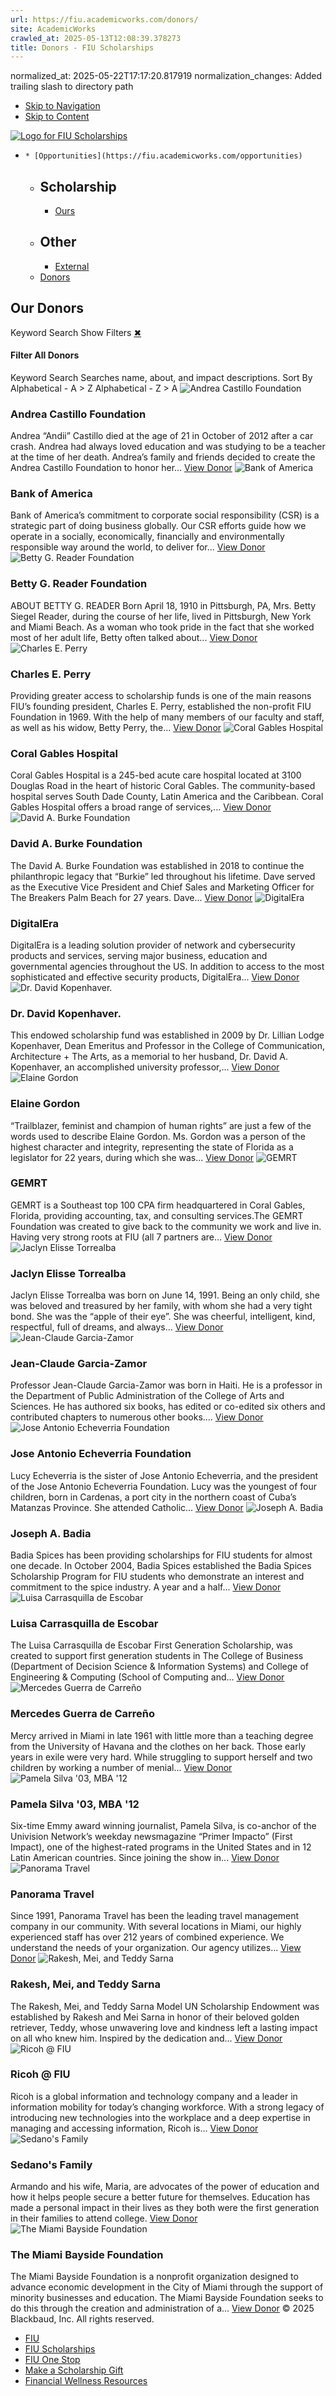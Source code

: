 ```yaml
---
url: https://fiu.academicworks.com/donors/
site: AcademicWorks
crawled_at: 2025-05-13T12:08:39.378273
title: Donors - FIU Scholarships
---
```

normalized_at: 2025-05-22T17:17:20.817919
normalization_changes: Added trailing slash to directory path

  * [Skip to Navigation](https://fiu.academicworks.com/donors#navigation)
  * [Skip to Content](https://fiu.academicworks.com/donors#main)

[![Logo for FIU Scholarships](https://s3.amazonaws.com/static.academicworks.com/clients/fiu/assets/images/logo.png)](http://fiu.academicworks.com)
  *     * [Opportunities](https://fiu.academicworks.com/opportunities)
      * ## Scholarship
        * [Ours](https://fiu.academicworks.com/opportunities)
      * ## Other
        * [External](https://fiu.academicworks.com/opportunities/external)
    * [Donors](https://fiu.academicworks.com/donors)


## Our Donors
Keyword Search
Show Filters
[✖](https://fiu.academicworks.com/donors)
#### Filter All Donors 
Keyword Search Searches name, about, and impact descriptions.
Sort By Alphabetical - A > Z Alphabetical - Z > A
![Andrea Castillo Foundation](https://s3.amazonaws.com/static.academicworks.com/clients/fiu/assets/images/donors/1.jpg?X-Amz-Algorithm=AWS4-HMAC-SHA256&X-Amz-Credential=ASIA4NMVPGDVYXHKDG72%2F20250513%2Fus-east-1%2Fs3%2Faws4_request&X-Amz-Date=20250513T160805Z&X-Amz-Expires=1800&X-Amz-Security-Token=IQoJb3JpZ2luX2VjEEgaCXVzLWVhc3QtMSJGMEQCID0uS%2Bg016F9kuuyekmBRiVvDzUC6lF8PK8wj0G2qu%2B5AiA8HRgaL0tEWdTrc1hFXk27G5AyNm6UOBErFAY3cV29SCrCBQjw%2F%2F%2F%2F%2F%2F%2F%2F%2F%2F8BEAAaDDg1MzQwMTM1MDM3OSIMd4ZJvExolTZLre%2F9KpYFVeHq51hiaFnII%2Fxn%2ByCULgEquLkWvIW93AVISLRfHUS9%2BEDg55%2Bh3HLeBIr5Hf6dgp6y8DknGLKe2Lc3mCGvKZfIZtqAEGla26cW%2FnF6Jt7rPnXw7BB5uPAEzkiCk8vmDBE2NUlL3ORV%2F4w6MEUHbZAl5zuExeMX8Rq3JO4E3LdAVxA56ZeQg95imks63QbCnErfsvibGA68%2BPynZElNdXyF7sQfeJ%2BgIqqahLlUr6W7ifnwRKc3rQT69ihHBegOWp0IKjA%2FaZ86h6%2BNn50PiuNUKyioZ%2FT1zxZkYr7snbS6vUT%2F%2FhMcHUICNB3ubIGSMFlFrDEhHxGqOIpd5DDEcCEx0IJqCqSCm0uZB5gWu2AsULtS0O1YI1GvSra6Xsahv4%2Fkd5N%2BLkRnCM9Fy2EPf9tu4%2FKsTGMDTBVqFooSjvBMsXxDmGdBIM7O4PyCgRcolA6gH%2F3ZrlgJcdON0R5E6rGsZLWAv9lyNODw5Gh4iRtiFluko%2FUEr%2BASGHtRojswyzmv9%2BPty%2B0Mw11QAI7f6rQUHz4oUqBM6ap2GumKsLJxkNo%2BEL2BHGM7sEUjnXViZwnPhZN%2Bz4x9QeBS2IPjg%2BgsEIkU7iMxDBIjGqNrP7GZDIW61GLe9L8jjEnQd6n6oeEAl3km1KUGGxg2uJfCzs44C0jENbucWTALCq4M6RA9SgZ1wdmj1rv8rZx%2FT6xx1Ra2DElz5ktyMcBcfiRFH9KvlwGMK5AR1VqHVRHfhB9LonclnD%2BqThRWH2uf2H%2BHIDZHV6RkUCvH%2FcqA%2BPF1PRhaSHyytzNOt6JmfH%2FlGX1iISp8fEKvYgcJ42ZS%2FmRBb%2Ff8s3uJrPBEbeP8ygQ5Ogn8RIaW2GHV4FWE0q%2BG%2FHvG8QqK4PgwjcaNwQY6sgG4sqHPRIvacRYryndhjCQEG6uheoMUxpUADodI9rFKAQdfctsaxf40xQ0ksNiRAm9tUvhSq9Swlzp1gBlsz4HLw9MvOhOGIWtlX%2FtPvlQYbzJCOhg8jJsBEWlcIR7dBeU6by%2Fdz74FhximVOCsFLm6QFsbDa1gzLl2geQ8%2B%2FaSDQAyuHUkhbpbL%2B6%2BmFrk0cuRaUJr5XD8KUvsVrqeWQYxxdjB7FDac5795eGapjehtr0G&X-Amz-SignedHeaders=host&X-Amz-Signature=500479c0c2ee79c13cd0571d107771d2f8f60007b10bc625e500fffcde8349b0)
### Andrea Castillo Foundation
Andrea “Andii” Castillo died at the age of 21 in October of 2012 after a car crash. Andrea had always loved education and was studying to be a teacher at the time of her death. Andrea’s family and friends decided to create the Andrea Castillo Foundation to honor her...
[View Donor](https://fiu.academicworks.com/donors/andrea-castillo-foundation)
![Bank of America](https://s3.amazonaws.com/static.academicworks.com/clients/fiu/assets/images/donors/10.jpg?X-Amz-Algorithm=AWS4-HMAC-SHA256&X-Amz-Credential=ASIA4NMVPGDVYXHKDG72%2F20250513%2Fus-east-1%2Fs3%2Faws4_request&X-Amz-Date=20250513T160805Z&X-Amz-Expires=1800&X-Amz-Security-Token=IQoJb3JpZ2luX2VjEEgaCXVzLWVhc3QtMSJGMEQCID0uS%2Bg016F9kuuyekmBRiVvDzUC6lF8PK8wj0G2qu%2B5AiA8HRgaL0tEWdTrc1hFXk27G5AyNm6UOBErFAY3cV29SCrCBQjw%2F%2F%2F%2F%2F%2F%2F%2F%2F%2F8BEAAaDDg1MzQwMTM1MDM3OSIMd4ZJvExolTZLre%2F9KpYFVeHq51hiaFnII%2Fxn%2ByCULgEquLkWvIW93AVISLRfHUS9%2BEDg55%2Bh3HLeBIr5Hf6dgp6y8DknGLKe2Lc3mCGvKZfIZtqAEGla26cW%2FnF6Jt7rPnXw7BB5uPAEzkiCk8vmDBE2NUlL3ORV%2F4w6MEUHbZAl5zuExeMX8Rq3JO4E3LdAVxA56ZeQg95imks63QbCnErfsvibGA68%2BPynZElNdXyF7sQfeJ%2BgIqqahLlUr6W7ifnwRKc3rQT69ihHBegOWp0IKjA%2FaZ86h6%2BNn50PiuNUKyioZ%2FT1zxZkYr7snbS6vUT%2F%2FhMcHUICNB3ubIGSMFlFrDEhHxGqOIpd5DDEcCEx0IJqCqSCm0uZB5gWu2AsULtS0O1YI1GvSra6Xsahv4%2Fkd5N%2BLkRnCM9Fy2EPf9tu4%2FKsTGMDTBVqFooSjvBMsXxDmGdBIM7O4PyCgRcolA6gH%2F3ZrlgJcdON0R5E6rGsZLWAv9lyNODw5Gh4iRtiFluko%2FUEr%2BASGHtRojswyzmv9%2BPty%2B0Mw11QAI7f6rQUHz4oUqBM6ap2GumKsLJxkNo%2BEL2BHGM7sEUjnXViZwnPhZN%2Bz4x9QeBS2IPjg%2BgsEIkU7iMxDBIjGqNrP7GZDIW61GLe9L8jjEnQd6n6oeEAl3km1KUGGxg2uJfCzs44C0jENbucWTALCq4M6RA9SgZ1wdmj1rv8rZx%2FT6xx1Ra2DElz5ktyMcBcfiRFH9KvlwGMK5AR1VqHVRHfhB9LonclnD%2BqThRWH2uf2H%2BHIDZHV6RkUCvH%2FcqA%2BPF1PRhaSHyytzNOt6JmfH%2FlGX1iISp8fEKvYgcJ42ZS%2FmRBb%2Ff8s3uJrPBEbeP8ygQ5Ogn8RIaW2GHV4FWE0q%2BG%2FHvG8QqK4PgwjcaNwQY6sgG4sqHPRIvacRYryndhjCQEG6uheoMUxpUADodI9rFKAQdfctsaxf40xQ0ksNiRAm9tUvhSq9Swlzp1gBlsz4HLw9MvOhOGIWtlX%2FtPvlQYbzJCOhg8jJsBEWlcIR7dBeU6by%2Fdz74FhximVOCsFLm6QFsbDa1gzLl2geQ8%2B%2FaSDQAyuHUkhbpbL%2B6%2BmFrk0cuRaUJr5XD8KUvsVrqeWQYxxdjB7FDac5795eGapjehtr0G&X-Amz-SignedHeaders=host&X-Amz-Signature=ca07eb591055041720fafa9c62aa92d61a086f6f00832d2964a5eb7fa6f9c01e)
### Bank of America
Bank of America’s commitment to corporate social responsibility (CSR) is a strategic part of doing business globally. Our CSR efforts guide how we operate in a socially, economically, financially and environmentally responsible way around the world, to deliver for...
[View Donor](https://fiu.academicworks.com/donors/bank-of-america)
![Betty G. Reader Foundation](https://s3.amazonaws.com/static.academicworks.com/clients/fiu/assets/images/donors/7.jpeg?X-Amz-Algorithm=AWS4-HMAC-SHA256&X-Amz-Credential=ASIA4NMVPGDVYXHKDG72%2F20250513%2Fus-east-1%2Fs3%2Faws4_request&X-Amz-Date=20250513T160805Z&X-Amz-Expires=1800&X-Amz-Security-Token=IQoJb3JpZ2luX2VjEEgaCXVzLWVhc3QtMSJGMEQCID0uS%2Bg016F9kuuyekmBRiVvDzUC6lF8PK8wj0G2qu%2B5AiA8HRgaL0tEWdTrc1hFXk27G5AyNm6UOBErFAY3cV29SCrCBQjw%2F%2F%2F%2F%2F%2F%2F%2F%2F%2F8BEAAaDDg1MzQwMTM1MDM3OSIMd4ZJvExolTZLre%2F9KpYFVeHq51hiaFnII%2Fxn%2ByCULgEquLkWvIW93AVISLRfHUS9%2BEDg55%2Bh3HLeBIr5Hf6dgp6y8DknGLKe2Lc3mCGvKZfIZtqAEGla26cW%2FnF6Jt7rPnXw7BB5uPAEzkiCk8vmDBE2NUlL3ORV%2F4w6MEUHbZAl5zuExeMX8Rq3JO4E3LdAVxA56ZeQg95imks63QbCnErfsvibGA68%2BPynZElNdXyF7sQfeJ%2BgIqqahLlUr6W7ifnwRKc3rQT69ihHBegOWp0IKjA%2FaZ86h6%2BNn50PiuNUKyioZ%2FT1zxZkYr7snbS6vUT%2F%2FhMcHUICNB3ubIGSMFlFrDEhHxGqOIpd5DDEcCEx0IJqCqSCm0uZB5gWu2AsULtS0O1YI1GvSra6Xsahv4%2Fkd5N%2BLkRnCM9Fy2EPf9tu4%2FKsTGMDTBVqFooSjvBMsXxDmGdBIM7O4PyCgRcolA6gH%2F3ZrlgJcdON0R5E6rGsZLWAv9lyNODw5Gh4iRtiFluko%2FUEr%2BASGHtRojswyzmv9%2BPty%2B0Mw11QAI7f6rQUHz4oUqBM6ap2GumKsLJxkNo%2BEL2BHGM7sEUjnXViZwnPhZN%2Bz4x9QeBS2IPjg%2BgsEIkU7iMxDBIjGqNrP7GZDIW61GLe9L8jjEnQd6n6oeEAl3km1KUGGxg2uJfCzs44C0jENbucWTALCq4M6RA9SgZ1wdmj1rv8rZx%2FT6xx1Ra2DElz5ktyMcBcfiRFH9KvlwGMK5AR1VqHVRHfhB9LonclnD%2BqThRWH2uf2H%2BHIDZHV6RkUCvH%2FcqA%2BPF1PRhaSHyytzNOt6JmfH%2FlGX1iISp8fEKvYgcJ42ZS%2FmRBb%2Ff8s3uJrPBEbeP8ygQ5Ogn8RIaW2GHV4FWE0q%2BG%2FHvG8QqK4PgwjcaNwQY6sgG4sqHPRIvacRYryndhjCQEG6uheoMUxpUADodI9rFKAQdfctsaxf40xQ0ksNiRAm9tUvhSq9Swlzp1gBlsz4HLw9MvOhOGIWtlX%2FtPvlQYbzJCOhg8jJsBEWlcIR7dBeU6by%2Fdz74FhximVOCsFLm6QFsbDa1gzLl2geQ8%2B%2FaSDQAyuHUkhbpbL%2B6%2BmFrk0cuRaUJr5XD8KUvsVrqeWQYxxdjB7FDac5795eGapjehtr0G&X-Amz-SignedHeaders=host&X-Amz-Signature=6f2394189cdb92578e4ae21321a0aadd151af3a9fbabca6ab72aae87829f6bca)
### Betty G. Reader Foundation
ABOUT BETTY G. READER Born April 18, 1910 in Pittsburgh, PA, Mrs. Betty Siegel Reader, during the course of her life, lived in Pittsburgh, New York and Miami Beach. As a woman who took pride in the fact that she worked most of her adult life, Betty often talked about...
[View Donor](https://fiu.academicworks.com/donors/betty-g-reader-foundation)
![Charles E. Perry](https://s3.amazonaws.com/static.academicworks.com/clients/fiu/assets/images/donors/3.jpg?X-Amz-Algorithm=AWS4-HMAC-SHA256&X-Amz-Credential=ASIA4NMVPGDVYXHKDG72%2F20250513%2Fus-east-1%2Fs3%2Faws4_request&X-Amz-Date=20250513T160805Z&X-Amz-Expires=1800&X-Amz-Security-Token=IQoJb3JpZ2luX2VjEEgaCXVzLWVhc3QtMSJGMEQCID0uS%2Bg016F9kuuyekmBRiVvDzUC6lF8PK8wj0G2qu%2B5AiA8HRgaL0tEWdTrc1hFXk27G5AyNm6UOBErFAY3cV29SCrCBQjw%2F%2F%2F%2F%2F%2F%2F%2F%2F%2F8BEAAaDDg1MzQwMTM1MDM3OSIMd4ZJvExolTZLre%2F9KpYFVeHq51hiaFnII%2Fxn%2ByCULgEquLkWvIW93AVISLRfHUS9%2BEDg55%2Bh3HLeBIr5Hf6dgp6y8DknGLKe2Lc3mCGvKZfIZtqAEGla26cW%2FnF6Jt7rPnXw7BB5uPAEzkiCk8vmDBE2NUlL3ORV%2F4w6MEUHbZAl5zuExeMX8Rq3JO4E3LdAVxA56ZeQg95imks63QbCnErfsvibGA68%2BPynZElNdXyF7sQfeJ%2BgIqqahLlUr6W7ifnwRKc3rQT69ihHBegOWp0IKjA%2FaZ86h6%2BNn50PiuNUKyioZ%2FT1zxZkYr7snbS6vUT%2F%2FhMcHUICNB3ubIGSMFlFrDEhHxGqOIpd5DDEcCEx0IJqCqSCm0uZB5gWu2AsULtS0O1YI1GvSra6Xsahv4%2Fkd5N%2BLkRnCM9Fy2EPf9tu4%2FKsTGMDTBVqFooSjvBMsXxDmGdBIM7O4PyCgRcolA6gH%2F3ZrlgJcdON0R5E6rGsZLWAv9lyNODw5Gh4iRtiFluko%2FUEr%2BASGHtRojswyzmv9%2BPty%2B0Mw11QAI7f6rQUHz4oUqBM6ap2GumKsLJxkNo%2BEL2BHGM7sEUjnXViZwnPhZN%2Bz4x9QeBS2IPjg%2BgsEIkU7iMxDBIjGqNrP7GZDIW61GLe9L8jjEnQd6n6oeEAl3km1KUGGxg2uJfCzs44C0jENbucWTALCq4M6RA9SgZ1wdmj1rv8rZx%2FT6xx1Ra2DElz5ktyMcBcfiRFH9KvlwGMK5AR1VqHVRHfhB9LonclnD%2BqThRWH2uf2H%2BHIDZHV6RkUCvH%2FcqA%2BPF1PRhaSHyytzNOt6JmfH%2FlGX1iISp8fEKvYgcJ42ZS%2FmRBb%2Ff8s3uJrPBEbeP8ygQ5Ogn8RIaW2GHV4FWE0q%2BG%2FHvG8QqK4PgwjcaNwQY6sgG4sqHPRIvacRYryndhjCQEG6uheoMUxpUADodI9rFKAQdfctsaxf40xQ0ksNiRAm9tUvhSq9Swlzp1gBlsz4HLw9MvOhOGIWtlX%2FtPvlQYbzJCOhg8jJsBEWlcIR7dBeU6by%2Fdz74FhximVOCsFLm6QFsbDa1gzLl2geQ8%2B%2FaSDQAyuHUkhbpbL%2B6%2BmFrk0cuRaUJr5XD8KUvsVrqeWQYxxdjB7FDac5795eGapjehtr0G&X-Amz-SignedHeaders=host&X-Amz-Signature=c8e34ad0ef47fdd7d29d515b364cf795b5b8fe4bfc6c742aadfa5087623b16bf)
### Charles E. Perry
Providing greater access to scholarship funds is one of the main reasons FIU’s founding president, Charles E. Perry, established the non-profit FIU Foundation in 1969. With the help of many members of our faculty and staff, as well as his widow, Betty Perry, the...
[View Donor](https://fiu.academicworks.com/donors/charles-e-perry)
![Coral Gables Hospital ](https://s3.amazonaws.com/static.academicworks.com/clients/fiu/assets/images/donors/12.jpg?X-Amz-Algorithm=AWS4-HMAC-SHA256&X-Amz-Credential=ASIA4NMVPGDVYXHKDG72%2F20250513%2Fus-east-1%2Fs3%2Faws4_request&X-Amz-Date=20250513T160805Z&X-Amz-Expires=1800&X-Amz-Security-Token=IQoJb3JpZ2luX2VjEEgaCXVzLWVhc3QtMSJGMEQCID0uS%2Bg016F9kuuyekmBRiVvDzUC6lF8PK8wj0G2qu%2B5AiA8HRgaL0tEWdTrc1hFXk27G5AyNm6UOBErFAY3cV29SCrCBQjw%2F%2F%2F%2F%2F%2F%2F%2F%2F%2F8BEAAaDDg1MzQwMTM1MDM3OSIMd4ZJvExolTZLre%2F9KpYFVeHq51hiaFnII%2Fxn%2ByCULgEquLkWvIW93AVISLRfHUS9%2BEDg55%2Bh3HLeBIr5Hf6dgp6y8DknGLKe2Lc3mCGvKZfIZtqAEGla26cW%2FnF6Jt7rPnXw7BB5uPAEzkiCk8vmDBE2NUlL3ORV%2F4w6MEUHbZAl5zuExeMX8Rq3JO4E3LdAVxA56ZeQg95imks63QbCnErfsvibGA68%2BPynZElNdXyF7sQfeJ%2BgIqqahLlUr6W7ifnwRKc3rQT69ihHBegOWp0IKjA%2FaZ86h6%2BNn50PiuNUKyioZ%2FT1zxZkYr7snbS6vUT%2F%2FhMcHUICNB3ubIGSMFlFrDEhHxGqOIpd5DDEcCEx0IJqCqSCm0uZB5gWu2AsULtS0O1YI1GvSra6Xsahv4%2Fkd5N%2BLkRnCM9Fy2EPf9tu4%2FKsTGMDTBVqFooSjvBMsXxDmGdBIM7O4PyCgRcolA6gH%2F3ZrlgJcdON0R5E6rGsZLWAv9lyNODw5Gh4iRtiFluko%2FUEr%2BASGHtRojswyzmv9%2BPty%2B0Mw11QAI7f6rQUHz4oUqBM6ap2GumKsLJxkNo%2BEL2BHGM7sEUjnXViZwnPhZN%2Bz4x9QeBS2IPjg%2BgsEIkU7iMxDBIjGqNrP7GZDIW61GLe9L8jjEnQd6n6oeEAl3km1KUGGxg2uJfCzs44C0jENbucWTALCq4M6RA9SgZ1wdmj1rv8rZx%2FT6xx1Ra2DElz5ktyMcBcfiRFH9KvlwGMK5AR1VqHVRHfhB9LonclnD%2BqThRWH2uf2H%2BHIDZHV6RkUCvH%2FcqA%2BPF1PRhaSHyytzNOt6JmfH%2FlGX1iISp8fEKvYgcJ42ZS%2FmRBb%2Ff8s3uJrPBEbeP8ygQ5Ogn8RIaW2GHV4FWE0q%2BG%2FHvG8QqK4PgwjcaNwQY6sgG4sqHPRIvacRYryndhjCQEG6uheoMUxpUADodI9rFKAQdfctsaxf40xQ0ksNiRAm9tUvhSq9Swlzp1gBlsz4HLw9MvOhOGIWtlX%2FtPvlQYbzJCOhg8jJsBEWlcIR7dBeU6by%2Fdz74FhximVOCsFLm6QFsbDa1gzLl2geQ8%2B%2FaSDQAyuHUkhbpbL%2B6%2BmFrk0cuRaUJr5XD8KUvsVrqeWQYxxdjB7FDac5795eGapjehtr0G&X-Amz-SignedHeaders=host&X-Amz-Signature=5a0206ec4cdf9818e8729ee11d255be5f01154ea542a41dedd3c9e98064eefae)
### Coral Gables Hospital 
Coral Gables Hospital is a 245-bed acute care hospital located at 3100 Douglas Road in the heart of historic Coral Gables. The community-based hospital serves South Dade County, Latin America and the Caribbean. Coral Gables Hospital offers a broad range of services,...
[View Donor](https://fiu.academicworks.com/donors/coral-gables-hospital)
![David A. Burke Foundation ](https://d3p7lpwx08uxcm.cloudfront.net/assets/default_user-254accc62ac5bd41286a7e331be80008b986a111ecc26ec673690df6a256ee8f.png)
### David A. Burke Foundation 
The David A. Burke Foundation was established in 2018 to continue the philanthropic legacy that “Burkie” led throughout his lifetime. Dave served as the Executive Vice President and Chief Sales and Marketing Officer for The Breakers Palm Beach for 27 years. Dave...
[View Donor](https://fiu.academicworks.com/donors/82)
![DigitalEra](https://fiu.academicworks.com/image_uploads/W1siZiIsImltYWdlX3VwbG9hZHMvMS9hNzE1ZGM2Mi04ZDMyLTQ2NDEtYjdjYy04Y2Y4NTYxZjg0NTAvREVHX2NvbG9yX2hvcnpfTk8gVGFnbGluZS5qcGciXV0?sha=e63ffd7708422f76)
### DigitalEra
DigitalEra is a leading solution provider of network and cybersecurity products and services, serving major business, education and governmental agencies throughout the US. In addition to access to the most sophisticated and effective security products, DigitalEra...
[View Donor](https://fiu.academicworks.com/donors/digitalera)
![Dr. David Kopenhaver.](https://fiu.academicworks.com/image_uploads/W1siZiIsImltYWdlX3VwbG9hZHMvMS83MDM5MDdlNy05YTI3LTRkMzAtODdmNy0xYzI1NzVjZGEyOTIvUGhvdG9fMjAyNC0xMC0yNV8xNTUxMTEgLSBNcl8gS29wZW5oYXZlci5qcGciXV0?sha=88e8d28898727a1f)
### Dr. David Kopenhaver.
This endowed scholarship fund was established in 2009 by Dr. Lillian Lodge Kopenhaver, Dean Emeritus and Professor in the College of Communication, Architecture + The Arts, as a memorial to her husband, Dr. David A. Kopenhaver, an accomplished university professor,...
[View Donor](https://fiu.academicworks.com/donors/dr-david-kopenhaver)
![Elaine Gordon ](https://s3.amazonaws.com/static.academicworks.com/clients/fiu/assets/images/donors/47.jpg?X-Amz-Algorithm=AWS4-HMAC-SHA256&X-Amz-Credential=ASIA4NMVPGDVYXHKDG72%2F20250513%2Fus-east-1%2Fs3%2Faws4_request&X-Amz-Date=20250513T160805Z&X-Amz-Expires=1800&X-Amz-Security-Token=IQoJb3JpZ2luX2VjEEgaCXVzLWVhc3QtMSJGMEQCID0uS%2Bg016F9kuuyekmBRiVvDzUC6lF8PK8wj0G2qu%2B5AiA8HRgaL0tEWdTrc1hFXk27G5AyNm6UOBErFAY3cV29SCrCBQjw%2F%2F%2F%2F%2F%2F%2F%2F%2F%2F8BEAAaDDg1MzQwMTM1MDM3OSIMd4ZJvExolTZLre%2F9KpYFVeHq51hiaFnII%2Fxn%2ByCULgEquLkWvIW93AVISLRfHUS9%2BEDg55%2Bh3HLeBIr5Hf6dgp6y8DknGLKe2Lc3mCGvKZfIZtqAEGla26cW%2FnF6Jt7rPnXw7BB5uPAEzkiCk8vmDBE2NUlL3ORV%2F4w6MEUHbZAl5zuExeMX8Rq3JO4E3LdAVxA56ZeQg95imks63QbCnErfsvibGA68%2BPynZElNdXyF7sQfeJ%2BgIqqahLlUr6W7ifnwRKc3rQT69ihHBegOWp0IKjA%2FaZ86h6%2BNn50PiuNUKyioZ%2FT1zxZkYr7snbS6vUT%2F%2FhMcHUICNB3ubIGSMFlFrDEhHxGqOIpd5DDEcCEx0IJqCqSCm0uZB5gWu2AsULtS0O1YI1GvSra6Xsahv4%2Fkd5N%2BLkRnCM9Fy2EPf9tu4%2FKsTGMDTBVqFooSjvBMsXxDmGdBIM7O4PyCgRcolA6gH%2F3ZrlgJcdON0R5E6rGsZLWAv9lyNODw5Gh4iRtiFluko%2FUEr%2BASGHtRojswyzmv9%2BPty%2B0Mw11QAI7f6rQUHz4oUqBM6ap2GumKsLJxkNo%2BEL2BHGM7sEUjnXViZwnPhZN%2Bz4x9QeBS2IPjg%2BgsEIkU7iMxDBIjGqNrP7GZDIW61GLe9L8jjEnQd6n6oeEAl3km1KUGGxg2uJfCzs44C0jENbucWTALCq4M6RA9SgZ1wdmj1rv8rZx%2FT6xx1Ra2DElz5ktyMcBcfiRFH9KvlwGMK5AR1VqHVRHfhB9LonclnD%2BqThRWH2uf2H%2BHIDZHV6RkUCvH%2FcqA%2BPF1PRhaSHyytzNOt6JmfH%2FlGX1iISp8fEKvYgcJ42ZS%2FmRBb%2Ff8s3uJrPBEbeP8ygQ5Ogn8RIaW2GHV4FWE0q%2BG%2FHvG8QqK4PgwjcaNwQY6sgG4sqHPRIvacRYryndhjCQEG6uheoMUxpUADodI9rFKAQdfctsaxf40xQ0ksNiRAm9tUvhSq9Swlzp1gBlsz4HLw9MvOhOGIWtlX%2FtPvlQYbzJCOhg8jJsBEWlcIR7dBeU6by%2Fdz74FhximVOCsFLm6QFsbDa1gzLl2geQ8%2B%2FaSDQAyuHUkhbpbL%2B6%2BmFrk0cuRaUJr5XD8KUvsVrqeWQYxxdjB7FDac5795eGapjehtr0G&X-Amz-SignedHeaders=host&X-Amz-Signature=c2569f83c8e72a40ce8062336a8c3cdc6952fc1c66a2b980f8d80a12bffd4517)
### Elaine Gordon 
“Trailblazer, feminist and champion of human rights” are just a few of the words used to describe Elaine Gordon. Ms. Gordon was a person of the highest character and integrity, representing the state of Florida as a legislator for 22 years, during which she was...
[View Donor](https://fiu.academicworks.com/donors/elaine-gordon)
![GEMRT ](https://fiu.academicworks.com/image_uploads/W1siZiIsImltYWdlX3VwbG9hZHMvMS85YTBkZTkxOC03OWM5LTRiYWMtYTEyZC05NDg2Y2E3Y2M5NWYvR0VNUlQgTG9nby5qcGciXV0?sha=608052e1a0a816f1)
### GEMRT 
GEMRT is a Southeast top 100 CPA firm headquartered in Coral Gables, Florida, providing accounting, tax, and consulting services.The GEMRT Foundation was created to give back to the community we work and live in. Having very strong roots at FIU (all 7 partners are...
[View Donor](https://fiu.academicworks.com/donors/gemrt)
![Jaclyn Elisse Torrealba](https://s3.amazonaws.com/static.academicworks.com/clients/fiu/assets/images/donors/4.png?X-Amz-Algorithm=AWS4-HMAC-SHA256&X-Amz-Credential=ASIA4NMVPGDVYXHKDG72%2F20250513%2Fus-east-1%2Fs3%2Faws4_request&X-Amz-Date=20250513T160806Z&X-Amz-Expires=1800&X-Amz-Security-Token=IQoJb3JpZ2luX2VjEEgaCXVzLWVhc3QtMSJGMEQCID0uS%2Bg016F9kuuyekmBRiVvDzUC6lF8PK8wj0G2qu%2B5AiA8HRgaL0tEWdTrc1hFXk27G5AyNm6UOBErFAY3cV29SCrCBQjw%2F%2F%2F%2F%2F%2F%2F%2F%2F%2F8BEAAaDDg1MzQwMTM1MDM3OSIMd4ZJvExolTZLre%2F9KpYFVeHq51hiaFnII%2Fxn%2ByCULgEquLkWvIW93AVISLRfHUS9%2BEDg55%2Bh3HLeBIr5Hf6dgp6y8DknGLKe2Lc3mCGvKZfIZtqAEGla26cW%2FnF6Jt7rPnXw7BB5uPAEzkiCk8vmDBE2NUlL3ORV%2F4w6MEUHbZAl5zuExeMX8Rq3JO4E3LdAVxA56ZeQg95imks63QbCnErfsvibGA68%2BPynZElNdXyF7sQfeJ%2BgIqqahLlUr6W7ifnwRKc3rQT69ihHBegOWp0IKjA%2FaZ86h6%2BNn50PiuNUKyioZ%2FT1zxZkYr7snbS6vUT%2F%2FhMcHUICNB3ubIGSMFlFrDEhHxGqOIpd5DDEcCEx0IJqCqSCm0uZB5gWu2AsULtS0O1YI1GvSra6Xsahv4%2Fkd5N%2BLkRnCM9Fy2EPf9tu4%2FKsTGMDTBVqFooSjvBMsXxDmGdBIM7O4PyCgRcolA6gH%2F3ZrlgJcdON0R5E6rGsZLWAv9lyNODw5Gh4iRtiFluko%2FUEr%2BASGHtRojswyzmv9%2BPty%2B0Mw11QAI7f6rQUHz4oUqBM6ap2GumKsLJxkNo%2BEL2BHGM7sEUjnXViZwnPhZN%2Bz4x9QeBS2IPjg%2BgsEIkU7iMxDBIjGqNrP7GZDIW61GLe9L8jjEnQd6n6oeEAl3km1KUGGxg2uJfCzs44C0jENbucWTALCq4M6RA9SgZ1wdmj1rv8rZx%2FT6xx1Ra2DElz5ktyMcBcfiRFH9KvlwGMK5AR1VqHVRHfhB9LonclnD%2BqThRWH2uf2H%2BHIDZHV6RkUCvH%2FcqA%2BPF1PRhaSHyytzNOt6JmfH%2FlGX1iISp8fEKvYgcJ42ZS%2FmRBb%2Ff8s3uJrPBEbeP8ygQ5Ogn8RIaW2GHV4FWE0q%2BG%2FHvG8QqK4PgwjcaNwQY6sgG4sqHPRIvacRYryndhjCQEG6uheoMUxpUADodI9rFKAQdfctsaxf40xQ0ksNiRAm9tUvhSq9Swlzp1gBlsz4HLw9MvOhOGIWtlX%2FtPvlQYbzJCOhg8jJsBEWlcIR7dBeU6by%2Fdz74FhximVOCsFLm6QFsbDa1gzLl2geQ8%2B%2FaSDQAyuHUkhbpbL%2B6%2BmFrk0cuRaUJr5XD8KUvsVrqeWQYxxdjB7FDac5795eGapjehtr0G&X-Amz-SignedHeaders=host&X-Amz-Signature=49ee7d2e94af2e0e9f141ea76495d7a798dd2a8bd5b1dc0a29c65fff3b1e3a48)
### Jaclyn Elisse Torrealba
Jaclyn Elisse Torrealba was born on June 14, 1991. Being an only child, she was beloved and treasured by her family, with whom she had a very tight bond. She was the “apple of their eye”. She was cheerful, intelligent, kind, respectful, full of dreams, and always...
[View Donor](https://fiu.academicworks.com/donors/jaclyn-elisse-torrealba)
![Jean-Claude Garcia-Zamor](https://s3.amazonaws.com/static.academicworks.com/clients/fiu/assets/images/donors/5.jpg?X-Amz-Algorithm=AWS4-HMAC-SHA256&X-Amz-Credential=ASIA4NMVPGDVYXHKDG72%2F20250513%2Fus-east-1%2Fs3%2Faws4_request&X-Amz-Date=20250513T160806Z&X-Amz-Expires=1800&X-Amz-Security-Token=IQoJb3JpZ2luX2VjEEgaCXVzLWVhc3QtMSJGMEQCID0uS%2Bg016F9kuuyekmBRiVvDzUC6lF8PK8wj0G2qu%2B5AiA8HRgaL0tEWdTrc1hFXk27G5AyNm6UOBErFAY3cV29SCrCBQjw%2F%2F%2F%2F%2F%2F%2F%2F%2F%2F8BEAAaDDg1MzQwMTM1MDM3OSIMd4ZJvExolTZLre%2F9KpYFVeHq51hiaFnII%2Fxn%2ByCULgEquLkWvIW93AVISLRfHUS9%2BEDg55%2Bh3HLeBIr5Hf6dgp6y8DknGLKe2Lc3mCGvKZfIZtqAEGla26cW%2FnF6Jt7rPnXw7BB5uPAEzkiCk8vmDBE2NUlL3ORV%2F4w6MEUHbZAl5zuExeMX8Rq3JO4E3LdAVxA56ZeQg95imks63QbCnErfsvibGA68%2BPynZElNdXyF7sQfeJ%2BgIqqahLlUr6W7ifnwRKc3rQT69ihHBegOWp0IKjA%2FaZ86h6%2BNn50PiuNUKyioZ%2FT1zxZkYr7snbS6vUT%2F%2FhMcHUICNB3ubIGSMFlFrDEhHxGqOIpd5DDEcCEx0IJqCqSCm0uZB5gWu2AsULtS0O1YI1GvSra6Xsahv4%2Fkd5N%2BLkRnCM9Fy2EPf9tu4%2FKsTGMDTBVqFooSjvBMsXxDmGdBIM7O4PyCgRcolA6gH%2F3ZrlgJcdON0R5E6rGsZLWAv9lyNODw5Gh4iRtiFluko%2FUEr%2BASGHtRojswyzmv9%2BPty%2B0Mw11QAI7f6rQUHz4oUqBM6ap2GumKsLJxkNo%2BEL2BHGM7sEUjnXViZwnPhZN%2Bz4x9QeBS2IPjg%2BgsEIkU7iMxDBIjGqNrP7GZDIW61GLe9L8jjEnQd6n6oeEAl3km1KUGGxg2uJfCzs44C0jENbucWTALCq4M6RA9SgZ1wdmj1rv8rZx%2FT6xx1Ra2DElz5ktyMcBcfiRFH9KvlwGMK5AR1VqHVRHfhB9LonclnD%2BqThRWH2uf2H%2BHIDZHV6RkUCvH%2FcqA%2BPF1PRhaSHyytzNOt6JmfH%2FlGX1iISp8fEKvYgcJ42ZS%2FmRBb%2Ff8s3uJrPBEbeP8ygQ5Ogn8RIaW2GHV4FWE0q%2BG%2FHvG8QqK4PgwjcaNwQY6sgG4sqHPRIvacRYryndhjCQEG6uheoMUxpUADodI9rFKAQdfctsaxf40xQ0ksNiRAm9tUvhSq9Swlzp1gBlsz4HLw9MvOhOGIWtlX%2FtPvlQYbzJCOhg8jJsBEWlcIR7dBeU6by%2Fdz74FhximVOCsFLm6QFsbDa1gzLl2geQ8%2B%2FaSDQAyuHUkhbpbL%2B6%2BmFrk0cuRaUJr5XD8KUvsVrqeWQYxxdjB7FDac5795eGapjehtr0G&X-Amz-SignedHeaders=host&X-Amz-Signature=0fa70fe806cd66085b9accd2ebe4ca6492a70bad3f285f479b16ce41e63fd9d9)
### Jean-Claude Garcia-Zamor
Professor Jean-Claude Garcia-Zamor was born in Haiti. He is a professor in the Department of Public Administration of the College of Arts and Sciences. He has authored six books, has edited or co-edited six others and contributed chapters to numerous other books....
[View Donor](https://fiu.academicworks.com/donors/jean-claude-garcia-zamor)
![Jose Antonio Echeverria Foundation](https://fiu.academicworks.com/image_uploads/W1siZiIsImltYWdlX3VwbG9hZHMvMS9kZDZlOGNhNi1mOWJiLTRjODYtYjk5Zi05OWJlYTIwMGM5YTkvTHVjeSBFY2hldmVycmlhIEJpYW5jaGkucG5nIl1d?sha=2da98aa6f7541159)
### Jose Antonio Echeverria Foundation
Lucy Echeverria is the sister of Jose Antonio Echeverria, and the president of the Jose Antonio Echeverria Foundation. Lucy was the youngest of four children, born in Cardenas, a port city in the northern coast of Cuba’s Matanzas Province. She attended Catholic...
[View Donor](https://fiu.academicworks.com/donors/jose-antonio-echeverria-foundation)
![Joseph A. Badia](https://s3.amazonaws.com/static.academicworks.com/clients/fiu/assets/images/donors/11.jpg?X-Amz-Algorithm=AWS4-HMAC-SHA256&X-Amz-Credential=ASIA4NMVPGDVYXHKDG72%2F20250513%2Fus-east-1%2Fs3%2Faws4_request&X-Amz-Date=20250513T160806Z&X-Amz-Expires=1800&X-Amz-Security-Token=IQoJb3JpZ2luX2VjEEgaCXVzLWVhc3QtMSJGMEQCID0uS%2Bg016F9kuuyekmBRiVvDzUC6lF8PK8wj0G2qu%2B5AiA8HRgaL0tEWdTrc1hFXk27G5AyNm6UOBErFAY3cV29SCrCBQjw%2F%2F%2F%2F%2F%2F%2F%2F%2F%2F8BEAAaDDg1MzQwMTM1MDM3OSIMd4ZJvExolTZLre%2F9KpYFVeHq51hiaFnII%2Fxn%2ByCULgEquLkWvIW93AVISLRfHUS9%2BEDg55%2Bh3HLeBIr5Hf6dgp6y8DknGLKe2Lc3mCGvKZfIZtqAEGla26cW%2FnF6Jt7rPnXw7BB5uPAEzkiCk8vmDBE2NUlL3ORV%2F4w6MEUHbZAl5zuExeMX8Rq3JO4E3LdAVxA56ZeQg95imks63QbCnErfsvibGA68%2BPynZElNdXyF7sQfeJ%2BgIqqahLlUr6W7ifnwRKc3rQT69ihHBegOWp0IKjA%2FaZ86h6%2BNn50PiuNUKyioZ%2FT1zxZkYr7snbS6vUT%2F%2FhMcHUICNB3ubIGSMFlFrDEhHxGqOIpd5DDEcCEx0IJqCqSCm0uZB5gWu2AsULtS0O1YI1GvSra6Xsahv4%2Fkd5N%2BLkRnCM9Fy2EPf9tu4%2FKsTGMDTBVqFooSjvBMsXxDmGdBIM7O4PyCgRcolA6gH%2F3ZrlgJcdON0R5E6rGsZLWAv9lyNODw5Gh4iRtiFluko%2FUEr%2BASGHtRojswyzmv9%2BPty%2B0Mw11QAI7f6rQUHz4oUqBM6ap2GumKsLJxkNo%2BEL2BHGM7sEUjnXViZwnPhZN%2Bz4x9QeBS2IPjg%2BgsEIkU7iMxDBIjGqNrP7GZDIW61GLe9L8jjEnQd6n6oeEAl3km1KUGGxg2uJfCzs44C0jENbucWTALCq4M6RA9SgZ1wdmj1rv8rZx%2FT6xx1Ra2DElz5ktyMcBcfiRFH9KvlwGMK5AR1VqHVRHfhB9LonclnD%2BqThRWH2uf2H%2BHIDZHV6RkUCvH%2FcqA%2BPF1PRhaSHyytzNOt6JmfH%2FlGX1iISp8fEKvYgcJ42ZS%2FmRBb%2Ff8s3uJrPBEbeP8ygQ5Ogn8RIaW2GHV4FWE0q%2BG%2FHvG8QqK4PgwjcaNwQY6sgG4sqHPRIvacRYryndhjCQEG6uheoMUxpUADodI9rFKAQdfctsaxf40xQ0ksNiRAm9tUvhSq9Swlzp1gBlsz4HLw9MvOhOGIWtlX%2FtPvlQYbzJCOhg8jJsBEWlcIR7dBeU6by%2Fdz74FhximVOCsFLm6QFsbDa1gzLl2geQ8%2B%2FaSDQAyuHUkhbpbL%2B6%2BmFrk0cuRaUJr5XD8KUvsVrqeWQYxxdjB7FDac5795eGapjehtr0G&X-Amz-SignedHeaders=host&X-Amz-Signature=21f66b3e22f76e323b0dac403e50eef4fe5a83dc01e3d0cf47052e1f42bcf680)
### Joseph A. Badia
Badia Spices has been providing scholarships for FIU students for almost one decade. In October 2004, Badia Spices established the Badia Spices Scholarship Program for FIU students who demonstrate an interest and commitment to the spice industry. A year and a half...
[View Donor](https://fiu.academicworks.com/donors/joseph-a-badia)
![Luisa Carrasquilla de Escobar ](https://s3.amazonaws.com/static.academicworks.com/clients/fiu/assets/images/donors/80.jpg?X-Amz-Algorithm=AWS4-HMAC-SHA256&X-Amz-Credential=ASIA4NMVPGDVYXHKDG72%2F20250513%2Fus-east-1%2Fs3%2Faws4_request&X-Amz-Date=20250513T160806Z&X-Amz-Expires=1800&X-Amz-Security-Token=IQoJb3JpZ2luX2VjEEgaCXVzLWVhc3QtMSJGMEQCID0uS%2Bg016F9kuuyekmBRiVvDzUC6lF8PK8wj0G2qu%2B5AiA8HRgaL0tEWdTrc1hFXk27G5AyNm6UOBErFAY3cV29SCrCBQjw%2F%2F%2F%2F%2F%2F%2F%2F%2F%2F8BEAAaDDg1MzQwMTM1MDM3OSIMd4ZJvExolTZLre%2F9KpYFVeHq51hiaFnII%2Fxn%2ByCULgEquLkWvIW93AVISLRfHUS9%2BEDg55%2Bh3HLeBIr5Hf6dgp6y8DknGLKe2Lc3mCGvKZfIZtqAEGla26cW%2FnF6Jt7rPnXw7BB5uPAEzkiCk8vmDBE2NUlL3ORV%2F4w6MEUHbZAl5zuExeMX8Rq3JO4E3LdAVxA56ZeQg95imks63QbCnErfsvibGA68%2BPynZElNdXyF7sQfeJ%2BgIqqahLlUr6W7ifnwRKc3rQT69ihHBegOWp0IKjA%2FaZ86h6%2BNn50PiuNUKyioZ%2FT1zxZkYr7snbS6vUT%2F%2FhMcHUICNB3ubIGSMFlFrDEhHxGqOIpd5DDEcCEx0IJqCqSCm0uZB5gWu2AsULtS0O1YI1GvSra6Xsahv4%2Fkd5N%2BLkRnCM9Fy2EPf9tu4%2FKsTGMDTBVqFooSjvBMsXxDmGdBIM7O4PyCgRcolA6gH%2F3ZrlgJcdON0R5E6rGsZLWAv9lyNODw5Gh4iRtiFluko%2FUEr%2BASGHtRojswyzmv9%2BPty%2B0Mw11QAI7f6rQUHz4oUqBM6ap2GumKsLJxkNo%2BEL2BHGM7sEUjnXViZwnPhZN%2Bz4x9QeBS2IPjg%2BgsEIkU7iMxDBIjGqNrP7GZDIW61GLe9L8jjEnQd6n6oeEAl3km1KUGGxg2uJfCzs44C0jENbucWTALCq4M6RA9SgZ1wdmj1rv8rZx%2FT6xx1Ra2DElz5ktyMcBcfiRFH9KvlwGMK5AR1VqHVRHfhB9LonclnD%2BqThRWH2uf2H%2BHIDZHV6RkUCvH%2FcqA%2BPF1PRhaSHyytzNOt6JmfH%2FlGX1iISp8fEKvYgcJ42ZS%2FmRBb%2Ff8s3uJrPBEbeP8ygQ5Ogn8RIaW2GHV4FWE0q%2BG%2FHvG8QqK4PgwjcaNwQY6sgG4sqHPRIvacRYryndhjCQEG6uheoMUxpUADodI9rFKAQdfctsaxf40xQ0ksNiRAm9tUvhSq9Swlzp1gBlsz4HLw9MvOhOGIWtlX%2FtPvlQYbzJCOhg8jJsBEWlcIR7dBeU6by%2Fdz74FhximVOCsFLm6QFsbDa1gzLl2geQ8%2B%2FaSDQAyuHUkhbpbL%2B6%2BmFrk0cuRaUJr5XD8KUvsVrqeWQYxxdjB7FDac5795eGapjehtr0G&X-Amz-SignedHeaders=host&X-Amz-Signature=74543e76c40e7acd21ecca3d2be7c4c5ddb83152a3f459f885aa6a0212e4c8f9)
### Luisa Carrasquilla de Escobar 
The Luisa Carrasquilla de Escobar First Generation Scholarship, was created to support first generation students in The College of Business (Department of Decision Science & Information Systems) and College of Engineering & Computing (School of Computing and...
[View Donor](https://fiu.academicworks.com/donors/luisa-carrasquilla-de-escobar)
![Mercedes Guerra de Carreño](https://s3.amazonaws.com/static.academicworks.com/clients/fiu/assets/images/donors/9.png?X-Amz-Algorithm=AWS4-HMAC-SHA256&X-Amz-Credential=ASIA4NMVPGDVYXHKDG72%2F20250513%2Fus-east-1%2Fs3%2Faws4_request&X-Amz-Date=20250513T160806Z&X-Amz-Expires=1800&X-Amz-Security-Token=IQoJb3JpZ2luX2VjEEgaCXVzLWVhc3QtMSJGMEQCID0uS%2Bg016F9kuuyekmBRiVvDzUC6lF8PK8wj0G2qu%2B5AiA8HRgaL0tEWdTrc1hFXk27G5AyNm6UOBErFAY3cV29SCrCBQjw%2F%2F%2F%2F%2F%2F%2F%2F%2F%2F8BEAAaDDg1MzQwMTM1MDM3OSIMd4ZJvExolTZLre%2F9KpYFVeHq51hiaFnII%2Fxn%2ByCULgEquLkWvIW93AVISLRfHUS9%2BEDg55%2Bh3HLeBIr5Hf6dgp6y8DknGLKe2Lc3mCGvKZfIZtqAEGla26cW%2FnF6Jt7rPnXw7BB5uPAEzkiCk8vmDBE2NUlL3ORV%2F4w6MEUHbZAl5zuExeMX8Rq3JO4E3LdAVxA56ZeQg95imks63QbCnErfsvibGA68%2BPynZElNdXyF7sQfeJ%2BgIqqahLlUr6W7ifnwRKc3rQT69ihHBegOWp0IKjA%2FaZ86h6%2BNn50PiuNUKyioZ%2FT1zxZkYr7snbS6vUT%2F%2FhMcHUICNB3ubIGSMFlFrDEhHxGqOIpd5DDEcCEx0IJqCqSCm0uZB5gWu2AsULtS0O1YI1GvSra6Xsahv4%2Fkd5N%2BLkRnCM9Fy2EPf9tu4%2FKsTGMDTBVqFooSjvBMsXxDmGdBIM7O4PyCgRcolA6gH%2F3ZrlgJcdON0R5E6rGsZLWAv9lyNODw5Gh4iRtiFluko%2FUEr%2BASGHtRojswyzmv9%2BPty%2B0Mw11QAI7f6rQUHz4oUqBM6ap2GumKsLJxkNo%2BEL2BHGM7sEUjnXViZwnPhZN%2Bz4x9QeBS2IPjg%2BgsEIkU7iMxDBIjGqNrP7GZDIW61GLe9L8jjEnQd6n6oeEAl3km1KUGGxg2uJfCzs44C0jENbucWTALCq4M6RA9SgZ1wdmj1rv8rZx%2FT6xx1Ra2DElz5ktyMcBcfiRFH9KvlwGMK5AR1VqHVRHfhB9LonclnD%2BqThRWH2uf2H%2BHIDZHV6RkUCvH%2FcqA%2BPF1PRhaSHyytzNOt6JmfH%2FlGX1iISp8fEKvYgcJ42ZS%2FmRBb%2Ff8s3uJrPBEbeP8ygQ5Ogn8RIaW2GHV4FWE0q%2BG%2FHvG8QqK4PgwjcaNwQY6sgG4sqHPRIvacRYryndhjCQEG6uheoMUxpUADodI9rFKAQdfctsaxf40xQ0ksNiRAm9tUvhSq9Swlzp1gBlsz4HLw9MvOhOGIWtlX%2FtPvlQYbzJCOhg8jJsBEWlcIR7dBeU6by%2Fdz74FhximVOCsFLm6QFsbDa1gzLl2geQ8%2B%2FaSDQAyuHUkhbpbL%2B6%2BmFrk0cuRaUJr5XD8KUvsVrqeWQYxxdjB7FDac5795eGapjehtr0G&X-Amz-SignedHeaders=host&X-Amz-Signature=ba3855625dcadfd4aefdf76923dd9c1386584163fee01753ecaab734ea0bcd98)
### Mercedes Guerra de Carreño
Mercy arrived in Miami in late 1961 with little more than a teaching degree from the University of Havana and the clothes on her back. Those early years in exile were very hard. While struggling to support herself and two children by working a number of menial...
[View Donor](https://fiu.academicworks.com/donors/mercedes-guerra-de-carreno)
![Pamela Silva '03, MBA '12 ](https://s3.amazonaws.com/static.academicworks.com/clients/fiu/assets/images/donors/14.jpg?X-Amz-Algorithm=AWS4-HMAC-SHA256&X-Amz-Credential=ASIA4NMVPGDVYXHKDG72%2F20250513%2Fus-east-1%2Fs3%2Faws4_request&X-Amz-Date=20250513T160806Z&X-Amz-Expires=1800&X-Amz-Security-Token=IQoJb3JpZ2luX2VjEEgaCXVzLWVhc3QtMSJGMEQCID0uS%2Bg016F9kuuyekmBRiVvDzUC6lF8PK8wj0G2qu%2B5AiA8HRgaL0tEWdTrc1hFXk27G5AyNm6UOBErFAY3cV29SCrCBQjw%2F%2F%2F%2F%2F%2F%2F%2F%2F%2F8BEAAaDDg1MzQwMTM1MDM3OSIMd4ZJvExolTZLre%2F9KpYFVeHq51hiaFnII%2Fxn%2ByCULgEquLkWvIW93AVISLRfHUS9%2BEDg55%2Bh3HLeBIr5Hf6dgp6y8DknGLKe2Lc3mCGvKZfIZtqAEGla26cW%2FnF6Jt7rPnXw7BB5uPAEzkiCk8vmDBE2NUlL3ORV%2F4w6MEUHbZAl5zuExeMX8Rq3JO4E3LdAVxA56ZeQg95imks63QbCnErfsvibGA68%2BPynZElNdXyF7sQfeJ%2BgIqqahLlUr6W7ifnwRKc3rQT69ihHBegOWp0IKjA%2FaZ86h6%2BNn50PiuNUKyioZ%2FT1zxZkYr7snbS6vUT%2F%2FhMcHUICNB3ubIGSMFlFrDEhHxGqOIpd5DDEcCEx0IJqCqSCm0uZB5gWu2AsULtS0O1YI1GvSra6Xsahv4%2Fkd5N%2BLkRnCM9Fy2EPf9tu4%2FKsTGMDTBVqFooSjvBMsXxDmGdBIM7O4PyCgRcolA6gH%2F3ZrlgJcdON0R5E6rGsZLWAv9lyNODw5Gh4iRtiFluko%2FUEr%2BASGHtRojswyzmv9%2BPty%2B0Mw11QAI7f6rQUHz4oUqBM6ap2GumKsLJxkNo%2BEL2BHGM7sEUjnXViZwnPhZN%2Bz4x9QeBS2IPjg%2BgsEIkU7iMxDBIjGqNrP7GZDIW61GLe9L8jjEnQd6n6oeEAl3km1KUGGxg2uJfCzs44C0jENbucWTALCq4M6RA9SgZ1wdmj1rv8rZx%2FT6xx1Ra2DElz5ktyMcBcfiRFH9KvlwGMK5AR1VqHVRHfhB9LonclnD%2BqThRWH2uf2H%2BHIDZHV6RkUCvH%2FcqA%2BPF1PRhaSHyytzNOt6JmfH%2FlGX1iISp8fEKvYgcJ42ZS%2FmRBb%2Ff8s3uJrPBEbeP8ygQ5Ogn8RIaW2GHV4FWE0q%2BG%2FHvG8QqK4PgwjcaNwQY6sgG4sqHPRIvacRYryndhjCQEG6uheoMUxpUADodI9rFKAQdfctsaxf40xQ0ksNiRAm9tUvhSq9Swlzp1gBlsz4HLw9MvOhOGIWtlX%2FtPvlQYbzJCOhg8jJsBEWlcIR7dBeU6by%2Fdz74FhximVOCsFLm6QFsbDa1gzLl2geQ8%2B%2FaSDQAyuHUkhbpbL%2B6%2BmFrk0cuRaUJr5XD8KUvsVrqeWQYxxdjB7FDac5795eGapjehtr0G&X-Amz-SignedHeaders=host&X-Amz-Signature=fe574496a029962909fae44789f85c03a9a1845acbd91e8aadc858b652ba5486)
### Pamela Silva '03, MBA '12 
Six-time Emmy award winning journalist, Pamela Silva, is co-anchor of the Univision Network’s weekday newsmagazine “Primer Impacto” (First Impact), one of the highest-rated programs in the United States and in 12 Latin American countries. Since joining the show in...
[View Donor](https://fiu.academicworks.com/donors/pamela-silva-03-mba-12)
![Panorama Travel](https://fiu.academicworks.com/image_uploads/W1siZiIsImltYWdlX3VwbG9hZHMvMS84OGZiYmUzYy01ZmMzLTRkYzUtYWZmNi01YTRmOWQ2MWVhOGYvcGFuby5qcGciXV0?sha=8544e9c5a4102d53)
### Panorama Travel
Since 1991, Panorama Travel has been the leading travel management company in our community. With several locations in Miami, our highly experienced staff has over 212 years of combined experience. We understand the needs of your organization. Our agency utilizes...
[View Donor](https://fiu.academicworks.com/donors/panorama-travel)
![Rakesh, Mei, and Teddy Sarna](https://fiu.academicworks.com/image_uploads/W1siZiIsImltYWdlX3VwbG9hZHMvMS9jMjFkN2IyMy1kZjVkLTQ1MGMtYmUzMC0zNjY5ZGFhNjg5YmQvUGljdHVyZTEuanBnIl1d?sha=e0c10a8356a6f2d5)
### Rakesh, Mei, and Teddy Sarna
The Rakesh, Mei, and Teddy Sarna Model UN Scholarship Endowment was established by Rakesh and Mei Sarna in honor of their beloved golden retriever, Teddy, whose unwavering love and kindness left a lasting impact on all who knew him. Inspired by the dedication and...
[View Donor](https://fiu.academicworks.com/donors/rakesh-mei-and-teddy-sarna)
![Ricoh @ FIU](https://s3.amazonaws.com/static.academicworks.com/clients/fiu/assets/images/donors/2.jpg?X-Amz-Algorithm=AWS4-HMAC-SHA256&X-Amz-Credential=ASIA4NMVPGDVYXHKDG72%2F20250513%2Fus-east-1%2Fs3%2Faws4_request&X-Amz-Date=20250513T160806Z&X-Amz-Expires=1800&X-Amz-Security-Token=IQoJb3JpZ2luX2VjEEgaCXVzLWVhc3QtMSJGMEQCID0uS%2Bg016F9kuuyekmBRiVvDzUC6lF8PK8wj0G2qu%2B5AiA8HRgaL0tEWdTrc1hFXk27G5AyNm6UOBErFAY3cV29SCrCBQjw%2F%2F%2F%2F%2F%2F%2F%2F%2F%2F8BEAAaDDg1MzQwMTM1MDM3OSIMd4ZJvExolTZLre%2F9KpYFVeHq51hiaFnII%2Fxn%2ByCULgEquLkWvIW93AVISLRfHUS9%2BEDg55%2Bh3HLeBIr5Hf6dgp6y8DknGLKe2Lc3mCGvKZfIZtqAEGla26cW%2FnF6Jt7rPnXw7BB5uPAEzkiCk8vmDBE2NUlL3ORV%2F4w6MEUHbZAl5zuExeMX8Rq3JO4E3LdAVxA56ZeQg95imks63QbCnErfsvibGA68%2BPynZElNdXyF7sQfeJ%2BgIqqahLlUr6W7ifnwRKc3rQT69ihHBegOWp0IKjA%2FaZ86h6%2BNn50PiuNUKyioZ%2FT1zxZkYr7snbS6vUT%2F%2FhMcHUICNB3ubIGSMFlFrDEhHxGqOIpd5DDEcCEx0IJqCqSCm0uZB5gWu2AsULtS0O1YI1GvSra6Xsahv4%2Fkd5N%2BLkRnCM9Fy2EPf9tu4%2FKsTGMDTBVqFooSjvBMsXxDmGdBIM7O4PyCgRcolA6gH%2F3ZrlgJcdON0R5E6rGsZLWAv9lyNODw5Gh4iRtiFluko%2FUEr%2BASGHtRojswyzmv9%2BPty%2B0Mw11QAI7f6rQUHz4oUqBM6ap2GumKsLJxkNo%2BEL2BHGM7sEUjnXViZwnPhZN%2Bz4x9QeBS2IPjg%2BgsEIkU7iMxDBIjGqNrP7GZDIW61GLe9L8jjEnQd6n6oeEAl3km1KUGGxg2uJfCzs44C0jENbucWTALCq4M6RA9SgZ1wdmj1rv8rZx%2FT6xx1Ra2DElz5ktyMcBcfiRFH9KvlwGMK5AR1VqHVRHfhB9LonclnD%2BqThRWH2uf2H%2BHIDZHV6RkUCvH%2FcqA%2BPF1PRhaSHyytzNOt6JmfH%2FlGX1iISp8fEKvYgcJ42ZS%2FmRBb%2Ff8s3uJrPBEbeP8ygQ5Ogn8RIaW2GHV4FWE0q%2BG%2FHvG8QqK4PgwjcaNwQY6sgG4sqHPRIvacRYryndhjCQEG6uheoMUxpUADodI9rFKAQdfctsaxf40xQ0ksNiRAm9tUvhSq9Swlzp1gBlsz4HLw9MvOhOGIWtlX%2FtPvlQYbzJCOhg8jJsBEWlcIR7dBeU6by%2Fdz74FhximVOCsFLm6QFsbDa1gzLl2geQ8%2B%2FaSDQAyuHUkhbpbL%2B6%2BmFrk0cuRaUJr5XD8KUvsVrqeWQYxxdjB7FDac5795eGapjehtr0G&X-Amz-SignedHeaders=host&X-Amz-Signature=9c89273e510f2c27bff2ef0c3a943743079879e4336f205f7ba3e2e82b0a2cac)
### Ricoh @ FIU
Ricoh is a global information and technology company and a leader in information mobility for today’s changing workforce. With a strong legacy of introducing new technologies into the workplace and a deep expertise in managing and accessing information, Ricoh is...
[View Donor](https://fiu.academicworks.com/donors/ricoh-fiu)
![Sedano's Family ](https://s3.amazonaws.com/static.academicworks.com/clients/fiu/assets/images/donors/6.png?X-Amz-Algorithm=AWS4-HMAC-SHA256&X-Amz-Credential=ASIA4NMVPGDVYXHKDG72%2F20250513%2Fus-east-1%2Fs3%2Faws4_request&X-Amz-Date=20250513T160806Z&X-Amz-Expires=1800&X-Amz-Security-Token=IQoJb3JpZ2luX2VjEEgaCXVzLWVhc3QtMSJGMEQCID0uS%2Bg016F9kuuyekmBRiVvDzUC6lF8PK8wj0G2qu%2B5AiA8HRgaL0tEWdTrc1hFXk27G5AyNm6UOBErFAY3cV29SCrCBQjw%2F%2F%2F%2F%2F%2F%2F%2F%2F%2F8BEAAaDDg1MzQwMTM1MDM3OSIMd4ZJvExolTZLre%2F9KpYFVeHq51hiaFnII%2Fxn%2ByCULgEquLkWvIW93AVISLRfHUS9%2BEDg55%2Bh3HLeBIr5Hf6dgp6y8DknGLKe2Lc3mCGvKZfIZtqAEGla26cW%2FnF6Jt7rPnXw7BB5uPAEzkiCk8vmDBE2NUlL3ORV%2F4w6MEUHbZAl5zuExeMX8Rq3JO4E3LdAVxA56ZeQg95imks63QbCnErfsvibGA68%2BPynZElNdXyF7sQfeJ%2BgIqqahLlUr6W7ifnwRKc3rQT69ihHBegOWp0IKjA%2FaZ86h6%2BNn50PiuNUKyioZ%2FT1zxZkYr7snbS6vUT%2F%2FhMcHUICNB3ubIGSMFlFrDEhHxGqOIpd5DDEcCEx0IJqCqSCm0uZB5gWu2AsULtS0O1YI1GvSra6Xsahv4%2Fkd5N%2BLkRnCM9Fy2EPf9tu4%2FKsTGMDTBVqFooSjvBMsXxDmGdBIM7O4PyCgRcolA6gH%2F3ZrlgJcdON0R5E6rGsZLWAv9lyNODw5Gh4iRtiFluko%2FUEr%2BASGHtRojswyzmv9%2BPty%2B0Mw11QAI7f6rQUHz4oUqBM6ap2GumKsLJxkNo%2BEL2BHGM7sEUjnXViZwnPhZN%2Bz4x9QeBS2IPjg%2BgsEIkU7iMxDBIjGqNrP7GZDIW61GLe9L8jjEnQd6n6oeEAl3km1KUGGxg2uJfCzs44C0jENbucWTALCq4M6RA9SgZ1wdmj1rv8rZx%2FT6xx1Ra2DElz5ktyMcBcfiRFH9KvlwGMK5AR1VqHVRHfhB9LonclnD%2BqThRWH2uf2H%2BHIDZHV6RkUCvH%2FcqA%2BPF1PRhaSHyytzNOt6JmfH%2FlGX1iISp8fEKvYgcJ42ZS%2FmRBb%2Ff8s3uJrPBEbeP8ygQ5Ogn8RIaW2GHV4FWE0q%2BG%2FHvG8QqK4PgwjcaNwQY6sgG4sqHPRIvacRYryndhjCQEG6uheoMUxpUADodI9rFKAQdfctsaxf40xQ0ksNiRAm9tUvhSq9Swlzp1gBlsz4HLw9MvOhOGIWtlX%2FtPvlQYbzJCOhg8jJsBEWlcIR7dBeU6by%2Fdz74FhximVOCsFLm6QFsbDa1gzLl2geQ8%2B%2FaSDQAyuHUkhbpbL%2B6%2BmFrk0cuRaUJr5XD8KUvsVrqeWQYxxdjB7FDac5795eGapjehtr0G&X-Amz-SignedHeaders=host&X-Amz-Signature=c3799ba70e8ef4c876461e13cdf26002bbd34bd2235d71b30ceebbb256972015)
### Sedano's Family 
Armando and his wife, Maria, are advocates of the power of education and how it helps people secure a better future for themselves. Education has made a personal impact in their lives as they both were the first generation in their families to attend college.
[View Donor](https://fiu.academicworks.com/donors/sedano-s-family)
![The Miami Bayside Foundation](https://fiu.academicworks.com/image_uploads/W1siZiIsImltYWdlX3VwbG9hZHMvMS81NDkwM2VmNC04OGMyLTQwZjAtYWQwZS1hYmI2ZjQ4NmQ0YzcvaW1hZ2UwMDUuanBnIl1d?sha=74d73c3430d69626)
### The Miami Bayside Foundation
The Miami Bayside Foundation is a nonprofit organization designed to advance economic development in the City of Miami through the support of minority businesses and education. The Miami Bayside Foundation seeks to do this through the creation and administration of a...
[View Donor](https://fiu.academicworks.com/donors/the-miami-bayside-foundation)
© 2025 Blackbaud, Inc. All rights reserved. 
  * [FIU ](http://fiu.edu/)
  * [FIU Scholarships](http://scholarships.fiu.edu)
  * [FIU One Stop](http://onestop.fiu.edu)
  * [Make a Scholarship Gift](https://give.fiu.edu/give-now/)
  * [Financial Wellness Resources](https://go.fiu.edu/iGrad)


